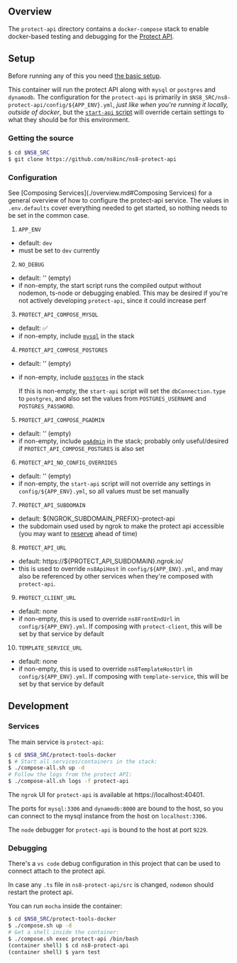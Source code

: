 ## Overview

The `protect-api` directory contains a `docker-compose` stack to enable docker-based testing and debugging for the [Protect API](https://github.com/ns8inc/ns8-protect-api).

## Setup

Before running any of this you need [the basic setup](./overview.md#setup).

This container will run the protect API along with `mysql` or `postgres` and `dynamodb`. The configuration for the `protect-api` is primarily in `$NS8_SRC/ns8-protect-api/config/${APP_ENV}.yml`, *just like when you're running it locally, outside of docker*, but the [`start-api` script](../protect-api/build-context/start-api.sh) will override certain settings to what they should be for this environment.

### Getting the source

```bash
$ cd $NS8_SRC
$ git clone https://github.com/ns8inc/ns8-protect-api
```

### Configuration

See [Composing Services](./overview.md#Composing Services) for a general overview of how to configure the protect-api service. The values in `.env.defaults` cover everything needed to get started, so nothing needs to be set in the common case.

 1. `APP_ENV`
  - default: `dev`
  - must be set to `dev` currently
 2. `NO_DEBUG`
  - default: '' (empty)
  - if non-empty, the start script runs the compiled output without nodemon, ts-node or debugging enabled. This may be desired if you're not actively developing `protect-api`, since it could increase perf
 3. `PROTECT_API_COMPOSE_MYSQL`
  - default: ✅
  - if non-empty, include [`mysql`](../common/docker-compose.database.mysql.yml) in the stack
 4. `PROTECT_API_COMPOSE_POSTGRES`
  - default: '' (empty)
  - if non-empty, include [`postgres`](../common/docker-compose.database.postgres.yml) in the stack

    If this is non-empty, the `start-api` script will set the `dbConnection.type` to `postgres`, and also set the values from `POSTGRES_USERNAME` and `POSTGRES_PASSWORD`.
 5. `PROTECT_API_COMPOSE_PGADMIN`
  - default: '' (empty)
  - if non-empty, include [`pgAdmin`](https://www.pgadmin.org/) in the stack; probably only useful/desired if `PROTECT_API_COMPOSE_POSTGRES` is also set
 6. `PROTECT_API_NO_CONFIG_OVERRIDES`
  - default: '' (empty)
  - if non-empty, the `start-api` script will not override any settings in `config/${APP_ENV}.yml`, so all values must be set manually
 7. `PROTECT_API_SUBDOMAIN`
  - default: ${NGROK_SUBDOMAIN_PREFIX}-protect-api
  - the subdomain used used by ngrok to make the protect api accessible (you may want to [reserve](./overview.md#ngrok) ahead of time)
 8. `PROTECT_API_URL`
  - default: https://${PROTECT_API_SUBDOMAIN}.ngrok.io/
  - this is used to override `ns8ApiHost` in `config/${APP_ENV}.yml`, and may also be referenced by other services when they're composed with `protect-api`.
 9. `PROTECT_CLIENT_URL`
  - default: none
  - if non-empty, this is used to override `ns8FrontEndUrl` in `config/${APP_ENV}.yml`. If composing with `protect-client`, this will be set by that service by default
 10. `TEMPLATE_SERVICE_URL`
  - default: none
  - if non-empty, this is used to override `ns8TemplateHostUrl` in `config/${APP_ENV}.yml`. If composing with `template-service`, this will be set by that service by default

## Development

### Services

The main service is `protect-api`:

```bash
$ cd $NS8_SRC/protect-tools-docker
$ # Start all services/containers in the stack:
$ ./compose-all.sh up -d
# Follow the logs from the protect API:
$ ./compose-all.sh logs -f protect-api
```

The `ngrok` UI for `protect-api` is available at https://localhost:40401.

The ports for `mysql:3306` and `dynamodb:8000` are bound to the host, so you can connect to the mysql instance from the host on `localhost:3306`.

The `node` debugger for `protect-api` is bound to the host at port `9229`.

### Debugging

There's a `vs code` debug configuration in this project that can be used to connect attach to the protect api.

In case any `.ts` file in `ns8-protect-api/src` is changed, `nodemon` should restart the protect api.

You can run `mocha` inside the container:

```bash
$ cd $NS8_SRC/protect-tools-docker
$ ./compose.sh up -d
# Get a shell inside the container:
$ ./compose.sh exec protect-api /bin/bash
(container shell) $ cd ns8-protect-api
(container shell) $ yarn test
```
